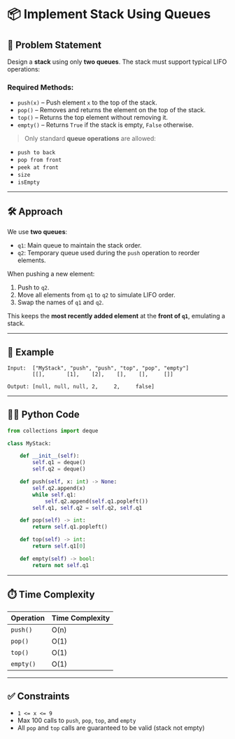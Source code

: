 # 📦 Implement Stack Using Queues

## 📝 Problem Statement

Design a **stack** using only **two queues**. The stack must support typical LIFO operations:

### Required Methods:

* `push(x)` – Push element `x` to the top of the stack.
* `pop()` – Removes and returns the element on the top of the stack.
* `top()` – Returns the top element without removing it.
* `empty()` – Returns `True` if the stack is empty, `False` otherwise.

> Only standard **queue operations** are allowed:

* `push to back`
* `pop from front`
* `peek at front`
* `size`
* `isEmpty`

---

## 🛠️ Approach

We use **two queues**:

* `q1`: Main queue to maintain the stack order.
* `q2`: Temporary queue used during the `push` operation to reorder elements.

When pushing a new element:

1. Push to `q2`.
2. Move all elements from `q1` to `q2` to simulate LIFO order.
3. Swap the names of `q1` and `q2`.

This keeps the **most recently added element** at the **front of `q1`**, emulating a stack.

---

## 🧪 Example

```text
Input:  ["MyStack", "push", "push", "top", "pop", "empty"]
        [[],       [1],    [2],    [],    [],     []]

Output: [null, null, null, 2,     2,     false]
```

---

## 🧑‍💻 Python Code

```python
from collections import deque

class MyStack:

    def __init__(self):
        self.q1 = deque()
        self.q2 = deque()

    def push(self, x: int) -> None:
        self.q2.append(x)
        while self.q1:
            self.q2.append(self.q1.popleft())
        self.q1, self.q2 = self.q2, self.q1

    def pop(self) -> int:
        return self.q1.popleft()

    def top(self) -> int:
        return self.q1[0]

    def empty(self) -> bool:
        return not self.q1
```

---

## ⏱️ Time Complexity

| Operation | Time Complexity |
| --------- | --------------- |
| `push()`  | O(n)            |
| `pop()`   | O(1)            |
| `top()`   | O(1)            |
| `empty()` | O(1)            |

---

## ✅ Constraints

* `1 <= x <= 9`
* Max 100 calls to `push`, `pop`, `top`, and `empty`
* All `pop` and `top` calls are guaranteed to be valid (stack not empty)
